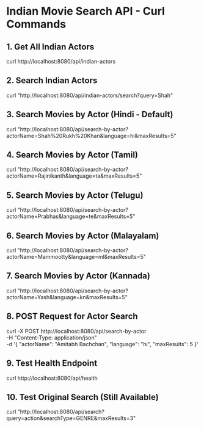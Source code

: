 # Indian Movie Search API - Curl Commands

## 1. Get All Indian Actors
curl http://localhost:8080/api/indian-actors

## 2. Search Indian Actors
curl "http://localhost:8080/api/indian-actors/search?query=Shah"

## 3. Search Movies by Actor (Hindi - Default)
curl "http://localhost:8080/api/search-by-actor?actorName=Shah%20Rukh%20Khan&language=hi&maxResults=5"

## 4. Search Movies by Actor (Tamil)
curl "http://localhost:8080/api/search-by-actor?actorName=Rajinikanth&language=ta&maxResults=5"

## 5. Search Movies by Actor (Telugu)
curl "http://localhost:8080/api/search-by-actor?actorName=Prabhas&language=te&maxResults=5"

## 6. Search Movies by Actor (Malayalam)
curl "http://localhost:8080/api/search-by-actor?actorName=Mammootty&language=ml&maxResults=5"

## 7. Search Movies by Actor (Kannada)
curl "http://localhost:8080/api/search-by-actor?actorName=Yash&language=kn&maxResults=5"

## 8. POST Request for Actor Search
curl -X POST http://localhost:8080/api/search-by-actor \
  -H "Content-Type: application/json" \
  -d '{
    "actorName": "Amitabh Bachchan",
    "language": "hi",
    "maxResults": 5
  }'

## 9. Test Health Endpoint
curl http://localhost:8080/api/health

## 10. Test Original Search (Still Available)
curl "http://localhost:8080/api/search?query=action&searchType=GENRE&maxResults=3"
